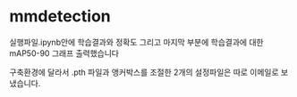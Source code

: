 # mmdetection

실행파일.ipynb안에 학습결과와 정확도 그리고 마지막 부분에 학습결과에 대한 mAP50-90 그래프 출력했습니다

구축환경에 달라서 .pth 파일과 앵커박스를 조절한 2개의 설정파일은 따로 이메일로 보냈습니다.

